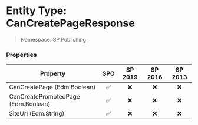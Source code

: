 # Entity Type: CanCreatePageResponse

> Namespace: SP.Publishing

### Properties

Property | SPO | SP 2019 | SP 2016 | SP 2013
----------|:---:|:-------:|:-------:|:-------:
CanCreatePage (Edm.Boolean) | ✅ | ❌ | ❌ | ❌
CanCreatePromotedPage (Edm.Boolean) | ✅ | ❌ | ❌ | ❌
SiteUrl (Edm.String) | ✅ | ❌ | ❌ | ❌